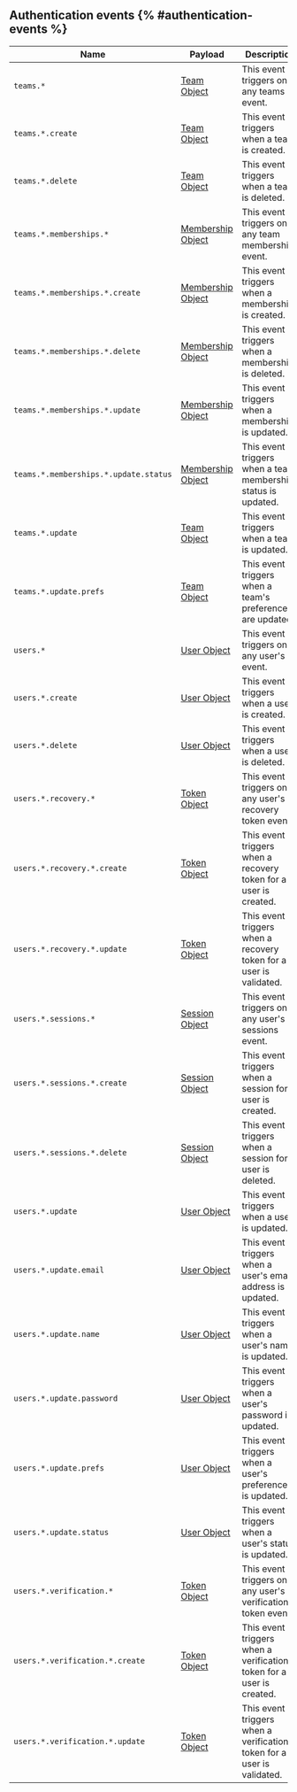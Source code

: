 ## Authentication events {% #authentication-events %}

| Name                                   | Payload                            | Description                                         |
|----------------------------------------|------------------------------------|-----------------------------------------------------|
| `teams.*`                              | [Team Object](/docs/models/team)    | This event triggers on any teams event.             |
| `teams.*.create`                       | [Team Object](/docs/models/team)    | This event triggers when a team is created.         |
| `teams.*.delete`                       | [Team Object](/docs/models/team)    | This event triggers when a team is deleted.         |
| `teams.*.memberships.*`                | [Membership Object](/docs/models/membership) | This event triggers on any team memberships event.  |
| `teams.*.memberships.*.create`         | [Membership Object](/docs/models/membership) | This event triggers when a membership is created.  |
| `teams.*.memberships.*.delete`         | [Membership Object](/docs/models/membership) | This event triggers when a membership is deleted.  |
| `teams.*.memberships.*.update`         | [Membership Object](/docs/models/membership) | This event triggers when a membership is updated.  |
| `teams.*.memberships.*.update.status`  | [Membership Object](/docs/models/membership) | This event triggers when a team memberships status is updated. |
| `teams.*.update`                       | [Team Object](/docs/models/team)    | This event triggers when a team is updated.         |
| `teams.*.update.prefs`                 | [Team Object](/docs/models/team)    | This event triggers when a team's preferences are updated.  |
| `users.*`                              | [User Object](/docs/models/user)    | This event triggers on any user's event.            |
| `users.*.create`                       | [User Object](/docs/models/user)    | This event triggers when a user is created.         |
| `users.*.delete`                       | [User Object](/docs/models/user)    | This event triggers when a user is deleted.         |
| `users.*.recovery.*`                   | [Token Object](/docs/models/token)  | This event triggers on any user's recovery token event.  |
| `users.*.recovery.*.create`            | [Token Object](/docs/models/token)  | This event triggers when a recovery token for a user is created.  |
| `users.*.recovery.*.update`            | [Token Object](/docs/models/token)  | This event triggers when a recovery token for a user is validated.  |
| `users.*.sessions.*`                   | [Session Object](/docs/models/session)  | This event triggers on any user's sessions event.  |
| `users.*.sessions.*.create`            | [Session Object](/docs/models/session)  | This event triggers when a session for a user is created.  |
| `users.*.sessions.*.delete`            | [Session Object](/docs/models/session)  | This event triggers when a session for a user is deleted.  |
| `users.*.update`                       | [User Object](/docs/models/user)    | This event triggers when a user is updated.         |
| `users.*.update.email`                 | [User Object](/docs/models/user)    | This event triggers when a user's email address is updated.  |
| `users.*.update.name`                  | [User Object](/docs/models/user)    | This event triggers when a user's name is updated.  |
| `users.*.update.password`              | [User Object](/docs/models/user)    | This event triggers when a user's password is updated.  |
| `users.*.update.prefs`                 | [User Object](/docs/models/user)    | This event triggers when a user's preferences is updated.  |
| `users.*.update.status`                | [User Object](/docs/models/user)    | This event triggers when a user's status is updated.  |
| `users.*.verification.*`               | [Token Object](/docs/models/token)  | This event triggers on any user's verification token event.  |
| `users.*.verification.*.create`        | [Token Object](/docs/models/token)  | This event triggers when a verification token for a user is created.  |
| `users.*.verification.*.update`        | [Token Object](/docs/models/token)  | This event triggers when a verification token for a user is validated.  |